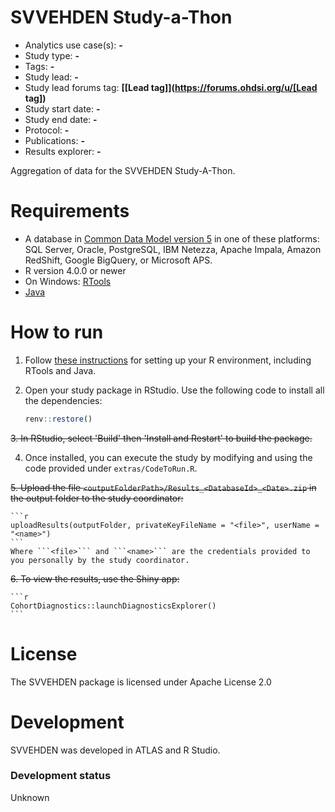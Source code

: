 SVVEHDEN Study-a-Thon
==============================

- Analytics use case(s): **-**
- Study type: **-**
- Tags: **-**
- Study lead: **-**
- Study lead forums tag: **[[Lead tag]](https://forums.ohdsi.org/u/[Lead tag])**
- Study start date: **-**
- Study end date: **-**
- Protocol: **-**
- Publications: **-**
- Results explorer: **-**

Aggregation of data for the SVVEHDEN Study-A-Thon.

Requirements
============

- A database in [Common Data Model version 5](https://github.com/OHDSI/CommonDataModel) in one of these platforms: SQL Server, Oracle, PostgreSQL, IBM Netezza, Apache Impala, Amazon RedShift, Google BigQuery, or Microsoft APS.
- R version 4.0.0 or newer
- On Windows: [RTools](http://cran.r-project.org/bin/windows/Rtools/)
- [Java](http://java.com)

How to run
==========
1. Follow [these instructions](https://ohdsi.github.io/Hades/rSetup.html) for setting up your R environment, including RTools and Java. 

2. Open your study package in RStudio. Use the following code to install all the dependencies:

	```r
	renv::restore()
	```

~~3. In RStudio, select 'Build' then 'Install and Restart' to build the package.~~

4. Once installed, you can execute the study by modifying and using the code provided under `extras/CodeToRun.R`.

~~5. Upload the file ```<outputFolderPath>/Results_<DatabaseId>_<Date>.zip``` in the output folder to the study coordinator:~~

	```r
	uploadResults(outputFolder, privateKeyFileName = "<file>", userName = "<name>")
	```
	Where ```<file>``` and ```<name>``` are the credentials provided to you personally by the study coordinator.
		
~~6. To view the results, use the Shiny app:~~

	```r
	CohortDiagnostics::launchDiagnosticsExplorer()
	```

License
=======
The SVVEHDEN package is licensed under Apache License 2.0

Development
===========
SVVEHDEN was developed in ATLAS and R Studio.

### Development status

Unknown
